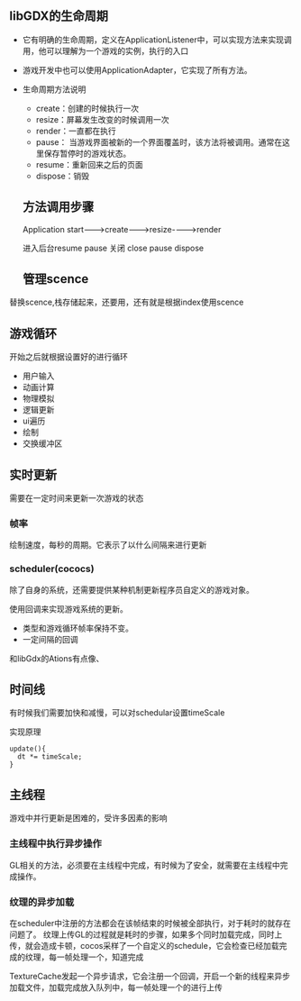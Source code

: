 ## libGDX的生命周期

- 它有明确的生命周期，定义在ApplicationListener中，可以实现方法来实现调用，他可以理解为一个游戏的实例，执行的入口
- 游戏开发中也可以使用ApplicationAdapter，它实现了所有方法。
- 生命周期方法说明
  - create：创建的时候执行一次
  - resize：屏幕发生改变的时候调用一次
  - render：一直都在执行
  - pause： 当游戏界面被新的一个界面覆盖时，该方法将被调用。通常在这里保存暂停时的游戏状态。 
  - resume：重新回来之后的页面
  - dispose：销毁

  ## 方法调用步骤

  Application start--->create--->resize---->render

  进入后台resume   pause
  关闭   close   pause   dispose


  ## 管理scence

替换scence,栈存储起来，还要用，还有就是根据index使用scence

## 游戏循环

开始之后就根据设置好的进行循环

- 用户输入
- 动画计算
- 物理模拟
- 逻辑更新
- ui遍历
- 绘制
- 交换缓冲区


## 实时更新

需要在一定时间来更新一次游戏的状态

### 帧率

绘制速度，每秒的周期。它表示了以什么间隔来进行更新

### scheduler(cococs)

除了自身的系统，还需要提供某种机制更新程序员自定义的游戏对象。

使用回调来实现游戏系统的更新。

- 类型和游戏循环帧率保持不变。      
- 一定间隔的回调

和libGdx的Ations有点像、

## 时间线

有时候我们需要加快和减慢，可以对schedular设置timeScale

实现原理

```
update(){
  dt *= timeScale;
}
```


## 主线程

游戏中并行更新是困难的，受许多因素的影响

### 主线程中执行异步操作

GL相关的方法，必须要在主线程中完成，有时候为了安全，就需要在主线程中完成操作。


### 纹理的异步加载

在scheduler中注册的方法都会在该帧结束的时候被全部执行，对于耗时的就存在问题了。
纹理上传GL的过程就是耗时的步骤，如果多个同时加载完成，同时上传，就会造成卡顿，cocos采样了一个自定义的schedule，它会检查已经加载完成的纹理，每一帧处理一个，知道完成

TextureCache发起一个异步请求，它会注册一个回调，开启一个新的线程来异步加载文件，加载完成放入队列中，每一帧处理一个的进行上传